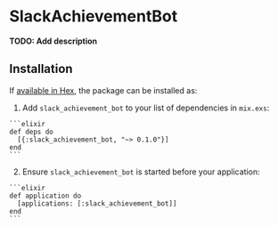 # SlackAchievementBot

**TODO: Add description**

## Installation

If [available in Hex](https://hex.pm/docs/publish), the package can be installed as:

  1. Add `slack_achievement_bot` to your list of dependencies in `mix.exs`:

    ```elixir
    def deps do
      [{:slack_achievement_bot, "~> 0.1.0"}]
    end
    ```

  2. Ensure `slack_achievement_bot` is started before your application:

    ```elixir
    def application do
      [applications: [:slack_achievement_bot]]
    end
    ```

